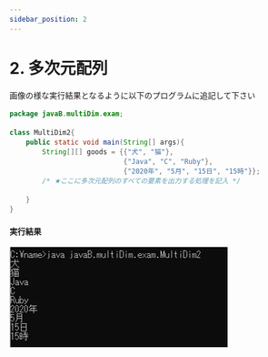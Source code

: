 ```yaml
---
sidebar_position: 2
---
```


# 2. 多次元配列

画像の様な実行結果となるように以下のプログラムに追記して下さい

```java {8-9} showLineNumbers 
package javaB.multiDim.exam;

class MultiDim2{
    public static void main(String[] args){
        String[][] goods = {{"犬", "猫"},
                            {"Java", "C", "Ruby"},
                            {"2020年", "5月", "15日", "15時"}};
        /* ★ここに多次元配列のすべての要素を出力する処理を記入 */

    }
}
```

#### 実行結果
![args](./image/MultiDim.png)

